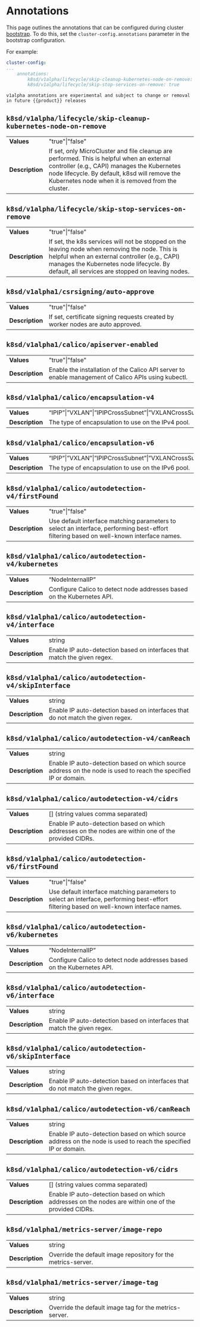 # Annotations

This page outlines the annotations that can be configured during cluster
[bootstrap]. To do this, set the `cluster-config.annotations` parameter in
the bootstrap configuration.

For example:

```yaml
cluster-config:
...
    annotations:
        k8sd/v1alpha/lifecycle/skip-cleanup-kubernetes-node-on-remove: true
        k8sd/v1alpha/lifecycle/skip-stop-services-on-remove: true
```

```{note}
v1alpha annotations are experimental and subject to change or removal in future {{product}} releases
```

## `k8sd/v1alpha/lifecycle/skip-cleanup-kubernetes-node-on-remove`

|   |   |
|---|---|
| **Values**| "true"\|"false"|
| **Description**| If set, only MicroCluster and file cleanup are performed.  This is helpful when an external controller (e.g., CAPI) manages the Kubernetes node lifecycle. By default,  k8sd will remove the Kubernetes node when it is removed from the cluster. |

## `k8sd/v1alpha/lifecycle/skip-stop-services-on-remove`

|   |   |
|---|---|
|**Values**| "true"\|"false"|
|**Description**|If set, the k8s services will not be stopped on the leaving node when removing the node. This is helpful when an external controller (e.g., CAPI) manages the Kubernetes node lifecycle. By default, all services are stopped on leaving nodes.|

## `k8sd/v1alpha1/csrsigning/auto-approve`

|   |   |
|---|---|
|**Values**| "true"\|"false"|
|**Description**|If set, certificate signing requests created by worker nodes are auto approved.|

## `k8sd/v1alpha1/calico/apiserver-enabled`

|   |   |
|---|---|
|**Values**| "true"\|"false"|
|**Description**|Enable the installation of the Calico API server to enable management of Calico APIs using kubectl.|

## `k8sd/v1alpha1/calico/encapsulation-v4`

|   |   |
|---|---|
|**Values**| “IPIP”\|”VXLAN”\|”IPIPCrossSubnet”\|”VXLANCrossSubnet”\|”None”|
|**Description**|The type of encapsulation to use on the IPv4 pool.|

## `k8sd/v1alpha1/calico/encapsulation-v6`

|   |   |
|---|---|
|**Values**| “IPIP”\|”VXLAN”\|”IPIPCrossSubnet”\|”VXLANCrossSubnet”\|”None”|
|**Description**|The type of encapsulation to use on the IPv6 pool.|

## `k8sd/v1alpha1/calico/autodetection-v4/firstFound`

|   |   |
|---|---|
|**Values**| "true"\|"false"|
|**Description**|Use default interface matching parameters to select an interface, performing best-effort filtering based on well-known interface names.|

## `k8sd/v1alpha1/calico/autodetection-v4/kubernetes`

|   |   |
|---|---|
|**Values**| “NodeInternalIP”|
|**Description**|Configure Calico to detect node addresses based on the Kubernetes API.|

## `k8sd/v1alpha1/calico/autodetection-v4/interface`

|   |   |
|---|---|
|**Values**| string |
|**Description**|Enable IP auto-detection based on interfaces that match the given regex.|

## `k8sd/v1alpha1/calico/autodetection-v4/skipInterface`

|   |   |
|---|---|
|**Values**| string |
|**Description**|Enable IP auto-detection based on interfaces that do not match the given regex.|

## `k8sd/v1alpha1/calico/autodetection-v4/canReach`

|   |   |
|---|---|
|**Values**| string |
|**Description**|Enable IP auto-detection based on which source address on the node is used to reach the specified IP or domain.|

## `k8sd/v1alpha1/calico/autodetection-v4/cidrs`

|   |   |
|---|---|
|**Values**| \[] (string values comma separated) |
|**Description**|Enable IP auto-detection based on which addresses on the nodes are within one of the provided CIDRs.|

## `k8sd/v1alpha1/calico/autodetection-v6/firstFound`

|   |   |
|---|---|
|**Values**| "true"\|"false" |
|**Description**|Use default interface matching parameters to select an interface, performing best-effort filtering based on well-known interface names.|

## `k8sd/v1alpha1/calico/autodetection-v6/kubernetes`

|   |   |
|---|---|
|**Values**| “NodeInternalIP” |
|**Description**|Configure Calico to detect node addresses based on the Kubernetes API.|

## `k8sd/v1alpha1/calico/autodetection-v6/interface`

|   |   |
|---|---|
|**Values**| string |
|**Description**|Enable IP auto-detection based on interfaces that match the given regex.|

## `k8sd/v1alpha1/calico/autodetection-v6/skipInterface`

|   |   |
|---|---|
|**Values**| string |
|**Description**|Enable IP auto-detection based on interfaces that do not match the given regex.|

## `k8sd/v1alpha1/calico/autodetection-v6/canReach`

|   |   |
|---|---|
|**Values**| string |
|**Description**|Enable IP auto-detection based on which source address on the node is used to reach the specified IP or domain.|

## `k8sd/v1alpha1/calico/autodetection-v6/cidrs`

|   |   |
|---|---|
|**Values**| \[] (string values comma separated) |
|**Description**|Enable IP auto-detection based on which addresses on the nodes are within one of the provided CIDRs.|

## `k8sd/v1alpha1/metrics-server/image-repo`

|   |   |
|---|---|
|**Values**| string|
|**Description**|Override the default image repository for the metrics-server.|

## `k8sd/v1alpha1/metrics-server/image-tag`

|   |   |
|---|---|
|**Values**| string|
|**Description**|Override the default image tag for the metrics-server.|

<script>
const el = document.getElementsByTagName("h2");
for(var i=0;i<el.length;i++){
  el[i].style.fontSize = '1.5em';
  el[i].style.fontWeight = '600';
}
</script>

<!-- Links -->

[Kubernetes website]:https://kubernetes.io/docs/concepts/overview/working-with-objects/annotations/
[bootstrap]: bootstrap-config-reference
